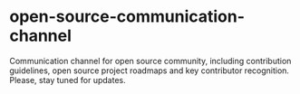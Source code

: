 # open-source-communication-channel
Communication channel for open source community, including contribution guidelines, open source project roadmaps and key contributor recognition.
Please, stay tuned for updates.
